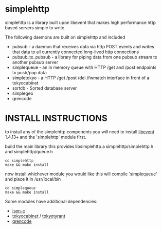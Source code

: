 simplehttp
==========

simplehttp is a library built upon libevent that makes high performance http based servers simple to write.

The following daemons are built on simplehttp and included

 * pubsub - a daemon that receives data via http POST events and writes that data to all currently connected long-lived http connections
 * pubsub_to_pubsub - a library for piping data from one pubsub stream to another pubsub server
 * simplequeue - an in memory queue with HTTP /get and /post endpoints to push/pop data
 * simpletokyo - a HTTP /get /post /del /fwmatch interface in front of a tokyocabinet
 * sortdb - Sorted database server
 * simplegeo
 * qrencode

INSTALL INSTRUCTIONS
====================

to install any of the simplehttp components you will need to install 
[libevent](http://www.monkey.org/~provos/libevent/) 1.4.13+ and the 'simplehttp' module first.

build the main library
this provides libsimplehttp.a simplehttp/simplehttp.h and simplehttp/queue.h

    cd simplehttp
    make && make install

now install whichever module you would like
this will compile 'simplequeue' and place it in /usr/local/bin

    cd simplequeue
    make && make install

Some modules have additional dependencies:

* [json-c](http://oss.metaparadigm.com/json-c/)
* [tokyocabinet](http://fallabs.com/tokyocabinet/) / [tokyotyrant](http://fallabs.com/tokyotyrant/)
* [qrencode](http://fukuchi.org/works/qrencode/index.en.html)


